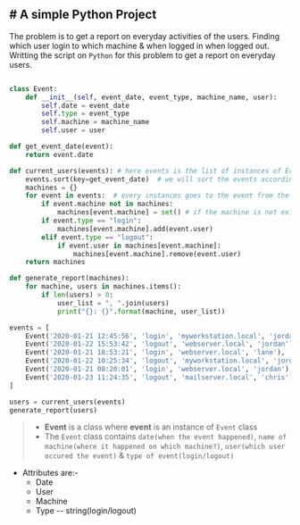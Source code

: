 ## # A simple Python Project

The problem is to get a report on everyday activities of the users. Finding which user login to which machine & when logged in when logged out. Writting the script on `Python` for this problem to get a report on everyday users.

```python

class Event:
    def __init__(self, event_date, event_type, machine_name, user):
        self.date = event_date
        self.type = event_type
        self.machine = machine_name
        self.user = user

def get_event_date(event):
    return event.date

def current_users(events): # here events is the list of instances of Event Class
    events.sort(key=get_event_date)  # we will sort the events according to the time where "get_event_date" func used in the sort method
    machines = {}
    for event in events:  # every instances goes to the event from the events list
        if event.machine not in machines:
            machines[event.machine] = set() # if the machine is not exist in the dictionary it will create a new pair, where set() as value
        if event.type == "login":
            machines[event.machine].add(event.user)
        elif event.type == "logout":
            if event.user in machines[event.machine]:
                machines[event.machine].remove(event.user)
    return machines

def generate_report(machines):
    for machine, users in machines.items():
        if len(users) > 0:
            user_list = ", ".join(users)
            print("{}: {}".format(machine, user_list))

events = [
    Event('2020-01-21 12:45:56', 'login', 'myworkstation.local', 'jordan'),
    Event('2020-01-22 15:53:42', 'logout', 'webserver.local', 'jordan'),
    Event('2020-01-21 18:53:21', 'login', 'webserver.local', 'lane'),
    Event('2020-01-22 10:25:34', 'logout', 'myworkstation.local', 'jordan'),
    Event('2020-01-21 08:20:01', 'login', 'webserver.local', 'jordan'),
    Event('2020-01-23 11:24:35', 'logout', 'mailserver.local', 'chris'),
]

users = current_users(events)
generate_report(users)


```

> - **Event** is a class where **event** is an instance of `Event` class
> - The `Event` class contains `date(when the event happened)`, `name of machine(where it happened on which machine?)`, `user(which user occured the event)` & `type of event(login/logout)`
    
- Attributes are:-
    - Date
    - User
    - Machine
    - Type -- string(login/logout)